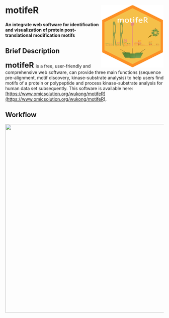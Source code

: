# motifeR<img src="motifeRlogo.png" align="right" height="200" width="200"/>
#### An integrate web software for identification and visualization of protein post-translational modification motifs

## Brief Description
**<font size='5'> motifeR </font>** is a free, user-friendly and comprehensive web software, can provide three main functions (sequence pre-alignment, motif discovery, kinase-substrate analysis) to help users find motifs of a protein or polypeptide and process kinase-substrate analysis for human data set subsequently. This software is available here: [https://www.omicsolution.org/wukong/motifeR](https://www.omicsolution.org/wukong/motifeR).

## Workflow
<img src="Figure1.tif" align="center" height="600" width="800"/>

